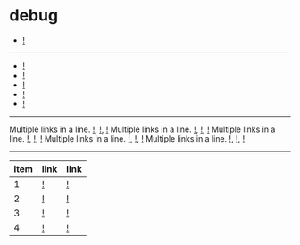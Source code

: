 # debug

- [!](/debug/)

-----

- [!](/)
- [!](/pages/page1.md)
- [!](/pages/page2.md)
- [!](/pages/page3.md)
- [!](/pages/page4.md)

-----

Multiple links in a line. [!](/), [!](/), [!](/)
Multiple links in a line. [!](/pages/page1.md), [!](/pages/page1.md), [!](/pages/page1.md)
Multiple links in a line. [!](/pages/page2.md), [!](/pages/page2.md), [!](/pages/page2.md)
Multiple links in a line. [!](/pages/page3.md), [!](/pages/page3.md), [!](/pages/page3.md)
Multiple links in a line. [!](/pages/page4.md), [!](/pages/page4.md), [!](/pages/page4.md)

-----

| item | link                 | link                 |
|------|----------------------|----------------------|
| 1    | [!](/pages/page1.md) | [!](/pages/page1.md) |
| 2    | [!](/pages/page2.md) | [!](/pages/page2.md) |
| 3    | [!](/pages/page3.md) | [!](/pages/page3.md) |
| 4    | [!](/pages/page4.md) | [!](/pages/page4.md) |
